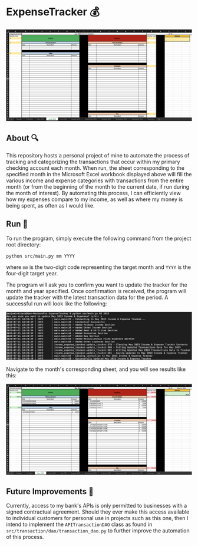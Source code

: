 # ExpenseTracker :moneybag:

![Income & Expense Tracker](img/empty_tracker.png)

## About :mag:
This repository hosts a personal project of mine to automate the process of tracking and categorizing the transactions 
that occur within my primary checking account each month. When run, the sheet corresponding to the specified month in 
the Microsoft Excel workbook displayed above will fill the various income and expense categories with transactions from 
the entire month (or from the beginning of the month to the current date, if run during the month of interest). By 
automating this process, I can efficiently view how my expenses compare to my income, as well as where my money is 
being spent, as often as I would like.

## Run :running:
To run the program, simply execute the following command from the project root directory:

```sh
python src/main.py mm YYYY
```

where `mm` is the two-digit code representing the target month and `YYYY` is the four-digit target year.

The program will ask you to confirm you want to update the tracker for the month and year specified. Once confirmation 
is received, the program will update the tracker with the latest transaction data for the period. A successful run will 
look like the following:

![Successful Run](img/run_success.png)

Navigate to the month's corresponding sheet, and you will see results like this:

![Filled Tracker](img/filled_tracker.png)

## Future Improvements :hammer:
Currently, access to my bank's APIs is only permitted to businesses with a signed contractual agreement. Should they 
ever make this access available to individual customers for personal use in projects such as this one, then I intend to 
implement the `APITransactionDAO` class as found in `src/transaction/dao/transaction_dao.py` to further improve the 
automation of this process.